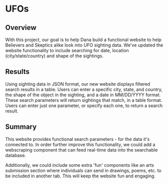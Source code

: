 # UFOs

## Overview
With this project, our goal is to help Dana build a functional website to help Believers and Skeptics alike look into UFO sighting data. We've updated the website functionality to include searching for date, location (city/state/country) and shape of the sightings. 

## Results
Using sighting data in JSON format, our new website displays filtered search results in a table. Users can enter a specific city, state, and country, the shape of the object in the sighting, and a date in MM/DD/YYYY format. These search parameters will return sightings that match, in a table format. Users can enter just one parameter, or specify each one, to return a search result. 

## Summary 
This website provides functional search parameters - for the data it's connected to. In order further improve this functionality, we could add a webscraping component that can feed real-time data into the searchable database. 

Additionally, we could include some extra 'fun' components like an arts submission section where individuals can send in drawings, poems, etc. to be included in another tab. This will keep the website fun and engaging. 
